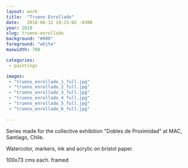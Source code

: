 ```yaml
---
layout: work
title:  "Trueno Enrollado"
date:   2018-06-12 19:15:02 -0300
year: 2018
slug: trueno-enrollado
background: "#000"
foreground: "white"
maxwidth: 700

categories:
 - paintings

images:
 - "trueno_enrollado_1_full.jpg"
 - "trueno_enrollado_2_full.jpg"
 - "trueno_enrollado_3_full.jpg"
 - "trueno_enrollado_4_full.jpg"
 - "trueno_enrollado_5_full.jpg"
 - "trueno_enrollado_6_full.jpg"
 
---
```


Series made for the collective exhibition "Dobles de Proximidad" at MAC, Santiago, Chile.

Watercolor, markers, ink and acrylic on bristol paper.

100x73 cms each. framed